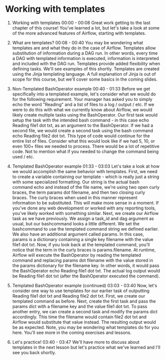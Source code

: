 # Working with templates

1. Working with templates
00:00 - 00:08
Great work getting to the last chapter of this course! You've learned a lot, but let's take a look at some of the more advanced features of Airflow, starting with templates.

2. What are templates?
00:08 - 00:40
You may be wondering what templates are and what they do in the case of Airflow. Templates allow substitution of information during a DAG run. In other words, every time a DAG with templated information is executed, information is interpreted and included with the DAG run. Templates provide added flexibility when defining tasks. We'll see examples of this shortly. Templates are created using the Jinja templating language. A full explanation of Jinja is out of scope for this course, but we'll cover some basics in the coming slides.

3. Non-Templated BashOperator example
00:40 - 01:33
Before we get specifically into a templated example, let's consider what we would do for the following requirement. Your manager has asked you to simply echo the word "Reading" and a list of files to a log / output / etc. If we were to do this with what we currently know about Airflow, we would likely create multiple tasks using the BashOperator. Our first task would setup the task with the intended bash command - in this case echo Reading file1 dot txt, as an argument to the BashOperator. If we had a second file, we would create a second task using the bash command echo Reading file2 dot txt. This type of code would continue for the entire list of files. Consider what this would look like if we had 5, 10, or even 100+ files we needed to process. There would be a lot of repetitive code. Not to mention what if you needed to change the command being used / etc.

4. Templated BashOperator example
01:33 - 03:03
Let's take a look at how we would accomplish the same behavior with templates. First, we need to create a variable containing our template - which is really just a string with some specialized formatting. Our string is the actual bash command echo and instead of the file name, we're using two open curly braces, the term params dot filename, and then two closing curly braces. The curly braces when used in this manner represent information to be substituted. This will make more sense in a moment. If you've done any web development or worked with any reporting tools, you've likely worked with something similar. Next, we create our Airflow task as we have previously. We assign a task_id and dag argument as usual, but our bashcommand looks a little different. We set the bashcommand to use the templated command string we defined earlier. We also have an additional argument called params. In this case, params is a dictionary containing a single key filename with the value file1 dot txt. Now, if you look back at the templated command, you'll notice that the term in the curly braces is params.filename. At runtime, Airflow will execute the BashOperator by reading the templated command and replacing params dot filename with the value stored in the params dictionary for the filename key. In other words, it would pass the BashOperator echo Reading file1 dot txt. The actual log output would be Reading file1 dot txt (after the BashOperator executed the command).

5. Templated BashOperator example (continued)
03:03 - 03:40
Now, let's consider one way to use templates for our earlier task of outputting Reading file1 dot txt and Reading file2 dot txt. First, we create our templated command as before. Next, create the first task and pass the params dict with a filename key and the value file1 dot txt. To pass another entry, we can create a second task and modify the params dict accordingly. This time the filename would contain file2 dot txt and Airflow would substitute that value instead. The resulting output would be as expected. Note, you may be wondering what templates do for you here. You'll see more in the coming exercises and lessons.

6. Let's practice!
03:40 - 03:47
We'll have more to discuss about templates in the next lesson but let's practice what we've learned and I'll see you back shortly.

